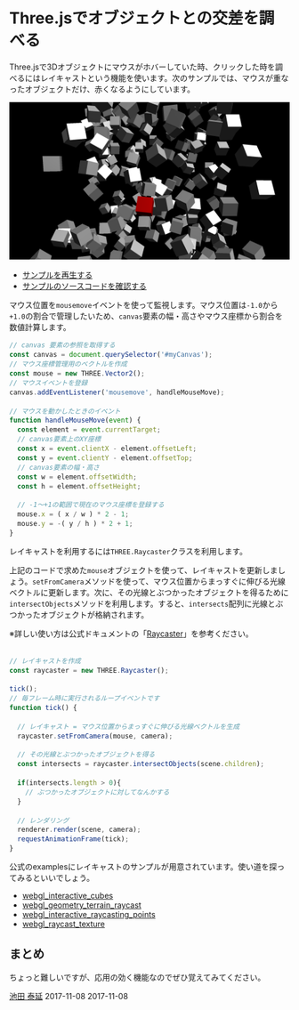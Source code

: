 # Three.jsでオブジェクトとの交差を調べる

Three.jsで3Dオブジェクトにマウスがホバーしていた時、クリックした時を調べるにはレイキャストという機能を使います。次のサンプルでは、マウスが重なったオブジェクトだけ、赤くなるようにしています。


![](../imgs/raycast.png)

- [サンプルを再生する](https://ics-creative.github.io/tutorial-three/samples/raycast.html)
- [サンプルのソースコードを確認する](../samples/raycast.html)


マウス位置を`mousemove`イベントを使って監視します。マウス位置は`-1.0`から`+1.0`の割合で管理したいため、`canvas`要素の幅・高さやマウス座標から割合を数値計算します。

```js
// canvas 要素の参照を取得する
const canvas = document.querySelector('#myCanvas');
// マウス座標管理用のベクトルを作成
const mouse = new THREE.Vector2();
// マウスイベントを登録
canvas.addEventListener('mousemove', handleMouseMove);

// マウスを動かしたときのイベント
function handleMouseMove(event) {
  const element = event.currentTarget;
  // canvas要素上のXY座標
  const x = event.clientX - element.offsetLeft;
  const y = event.clientY - element.offsetTop;
  // canvas要素の幅・高さ
  const w = element.offsetWidth;
  const h = element.offsetHeight;

  // -1〜+1の範囲で現在のマウス座標を登録する
  mouse.x = ( x / w ) * 2 - 1;
  mouse.y = -( y / h ) * 2 + 1;
}
```

レイキャストを利用するには`THREE.Raycaster`クラスを利用します。

上記のコードで求めた`mouse`オブジェクトを使って、レイキャストを更新しましょう。`setFromCamera`メソッドを使って、マウス位置からまっすぐに伸びる光線ベクトルに更新します。次に、その光線とぶつかったオブジェクトを得るために`intersectObjects`メソッドを利用します。すると、`intersects`配列に光線とぶつかったオブジェクトが格納されます。

※詳しい使い方は公式ドキュメントの「[Raycaster](https://threejs.org/docs/#api/core/Raycaster)」を参考ください。

```js

// レイキャストを作成
const raycaster = new THREE.Raycaster();

tick();
// 毎フレーム時に実行されるループイベントです
function tick() {

  // レイキャスト = マウス位置からまっすぐに伸びる光線ベクトルを生成
  raycaster.setFromCamera(mouse, camera);

  // その光線とぶつかったオブジェクトを得る
  const intersects = raycaster.intersectObjects(scene.children);

  if(intersects.length > 0){
    // ぶつかったオブジェクトに対してなんかする
  }

  // レンダリング
  renderer.render(scene, camera);
  requestAnimationFrame(tick);
}
```

公式のexamplesにレイキャストのサンプルが用意されています。使い道を探ってみるといいでしょう。

- [webgl_interactive_cubes](https://threejs.org/examples/#webgl_interactive_cubes)
- [webgl_geometry_terrain_raycast](https://threejs.org/examples/?q=raycast#webgl_geometry_terrain_raycast)
- [webgl_interactive_raycasting_points](https://threejs.org/examples/?q=raycast#webgl_interactive_raycasting_points)
- [webgl_raycast_texture](https://threejs.org/examples/?q=raycast#webgl_raycast_texture)


## まとめ

ちょっと難しいですが、応用の効く機能なのでぜひ覚えてみてください。


<article-author>[池田 泰延](https://twitter.com/clockmaker)</article-author>
<article-date-published>2017-11-08</article-date-published>
<article-date-modified>2017-11-08</article-date-modified>


